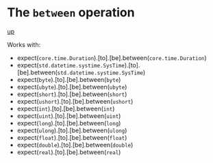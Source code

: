 # The `between` operation

[up](../README.md)

Works with:
  - expect(`core.time.Duration`).[to].[be].between(`core.time.Duration`)
  - expect(`std.datetime.systime.SysTime`).[to].[be].between(`std.datetime.systime.SysTime`)
  - expect(`byte`).[to].[be].between(`byte`)
  - expect(`ubyte`).[to].[be].between(`ubyte`)
  - expect(`short`).[to].[be].between(`short`)
  - expect(`ushort`).[to].[be].between(`ushort`)
  - expect(`int`).[to].[be].between(`int`)
  - expect(`uint`).[to].[be].between(`uint`)
  - expect(`long`).[to].[be].between(`long`)
  - expect(`ulong`).[to].[be].between(`ulong`)
  - expect(`float`).[to].[be].between(`float`)
  - expect(`double`).[to].[be].between(`double`)
  - expect(`real`).[to].[be].between(`real`)
